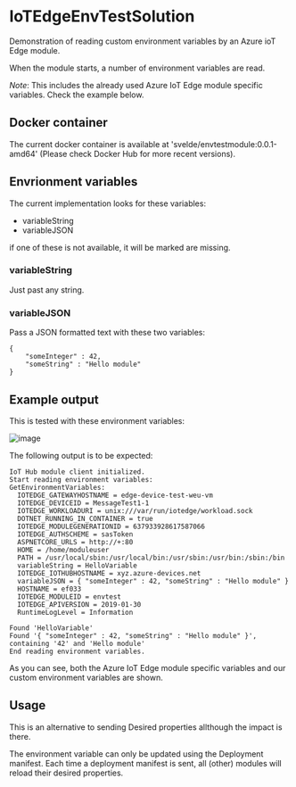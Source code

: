 # IoTEdgeEnvTestSolution

Demonstration of reading custom environment variables by an Azure ioT Edge module. 

When the module starts, a number of environment variables are read.

_Note_: This includes the already used Azure IoT Edge module specific variables. Check the example below. 

## Docker container

The current docker container is available at 'svelde/envtestmodule:0.0.1-amd64' (Please check Docker Hub for more recent versions).

## Envrionment variables

The current implementation looks for these variables:

- variableString
- variableJSON

if one of these is not available, it will be marked are missing.

### variableString

Just past any string.

### variableJSON

Pass a JSON formatted text with these two variables:

```
{
    "someInteger" : 42,
    "someString" : "Hello module"
}
```

## Example output

This is tested with these environment variables:

![image](https://user-images.githubusercontent.com/694737/178969171-a0d46580-9690-4ddd-9c7a-ebff47f01977.png)


The following output is to be expected:

```
IoT Hub module client initialized.
Start reading environment variables:
GetEnvironmentVariables: 
  IOTEDGE_GATEWAYHOSTNAME = edge-device-test-weu-vm
  IOTEDGE_DEVICEID = MessageTest1-1
  IOTEDGE_WORKLOADURI = unix:///var/run/iotedge/workload.sock
  DOTNET_RUNNING_IN_CONTAINER = true
  IOTEDGE_MODULEGENERATIONID = 637933928617587066
  IOTEDGE_AUTHSCHEME = sasToken
  ASPNETCORE_URLS = http://+:80
  HOME = /home/moduleuser
  PATH = /usr/local/sbin:/usr/local/bin:/usr/sbin:/usr/bin:/sbin:/bin
  variableString = HelloVariable
  IOTEDGE_IOTHUBHOSTNAME = xyz.azure-devices.net
  variableJSON = { "someInteger" : 42, "someString" : "Hello module" }
  HOSTNAME = ef033
  IOTEDGE_MODULEID = envtest
  IOTEDGE_APIVERSION = 2019-01-30
  RuntimeLogLevel = Information

Found 'HelloVariable'
Found '{ "someInteger" : 42, "someString" : "Hello module" }', containing '42' and 'Hello module'
End reading environment variables.
```

As you can see, both the Azure IoT Edge module specific variables and our custom environment variables are shown.

## Usage

This is an alternative to sending Desired properties allthough the impact is there.

The environment variable can only be updated using the Deployment manifest. Each time a deployment manifest is sent, all (other) modules will reload their desired properties. 
